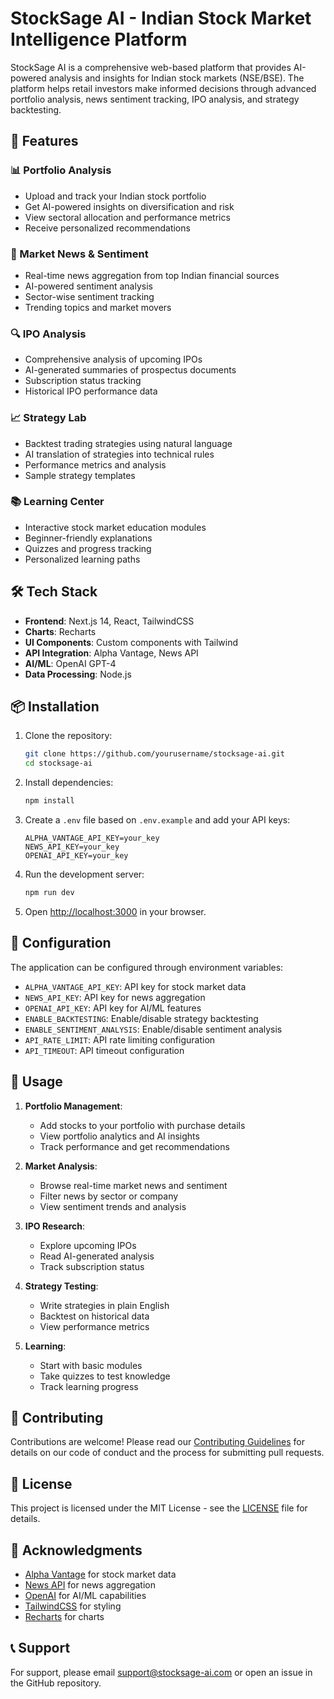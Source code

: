 # StockSage AI - Indian Stock Market Intelligence Platform

StockSage AI is a comprehensive web-based platform that provides AI-powered analysis and insights for Indian stock markets (NSE/BSE). The platform helps retail investors make informed decisions through advanced portfolio analysis, news sentiment tracking, IPO analysis, and strategy backtesting.

## 🚀 Features

### 📊 Portfolio Analysis
- Upload and track your Indian stock portfolio
- Get AI-powered insights on diversification and risk
- View sectoral allocation and performance metrics
- Receive personalized recommendations

### 📰 Market News & Sentiment
- Real-time news aggregation from top Indian financial sources
- AI-powered sentiment analysis
- Sector-wise sentiment tracking
- Trending topics and market movers

### 🔍 IPO Analysis
- Comprehensive analysis of upcoming IPOs
- AI-generated summaries of prospectus documents
- Subscription status tracking
- Historical IPO performance data

### 📈 Strategy Lab
- Backtest trading strategies using natural language
- AI translation of strategies into technical rules
- Performance metrics and analysis
- Sample strategy templates

### 📚 Learning Center
- Interactive stock market education modules
- Beginner-friendly explanations
- Quizzes and progress tracking
- Personalized learning paths

## 🛠️ Tech Stack

- **Frontend**: Next.js 14, React, TailwindCSS
- **Charts**: Recharts
- **UI Components**: Custom components with Tailwind
- **API Integration**: Alpha Vantage, News API
- **AI/ML**: OpenAI GPT-4
- **Data Processing**: Node.js

## 📦 Installation

1. Clone the repository:
   ```bash
   git clone https://github.com/yourusername/stocksage-ai.git
   cd stocksage-ai
   ```

2. Install dependencies:
   ```bash
   npm install
   ```

3. Create a `.env` file based on `.env.example` and add your API keys:
   ```env
   ALPHA_VANTAGE_API_KEY=your_key
   NEWS_API_KEY=your_key
   OPENAI_API_KEY=your_key
   ```

4. Run the development server:
   ```bash
   npm run dev
   ```

5. Open [http://localhost:3000](http://localhost:3000) in your browser.

## 🔧 Configuration

The application can be configured through environment variables:

- `ALPHA_VANTAGE_API_KEY`: API key for stock market data
- `NEWS_API_KEY`: API key for news aggregation
- `OPENAI_API_KEY`: API key for AI/ML features
- `ENABLE_BACKTESTING`: Enable/disable strategy backtesting
- `ENABLE_SENTIMENT_ANALYSIS`: Enable/disable sentiment analysis
- `API_RATE_LIMIT`: API rate limiting configuration
- `API_TIMEOUT`: API timeout configuration

## 📱 Usage

1. **Portfolio Management**:
   - Add stocks to your portfolio with purchase details
   - View portfolio analytics and AI insights
   - Track performance and get recommendations

2. **Market Analysis**:
   - Browse real-time market news and sentiment
   - Filter news by sector or company
   - View sentiment trends and analysis

3. **IPO Research**:
   - Explore upcoming IPOs
   - Read AI-generated analysis
   - Track subscription status

4. **Strategy Testing**:
   - Write strategies in plain English
   - Backtest on historical data
   - View performance metrics

5. **Learning**:
   - Start with basic modules
   - Take quizzes to test knowledge
   - Track learning progress

## 🤝 Contributing

Contributions are welcome! Please read our [Contributing Guidelines](CONTRIBUTING.md) for details on our code of conduct and the process for submitting pull requests.

## 📄 License

This project is licensed under the MIT License - see the [LICENSE](LICENSE) file for details.

## 🙏 Acknowledgments

- [Alpha Vantage](https://www.alphavantage.co/) for stock market data
- [News API](https://newsapi.org/) for news aggregation
- [OpenAI](https://openai.com/) for AI/ML capabilities
- [TailwindCSS](https://tailwindcss.com/) for styling
- [Recharts](https://recharts.org/) for charts

## 📞 Support

For support, please email support@stocksage-ai.com or open an issue in the GitHub repository.
